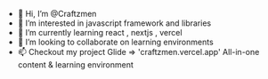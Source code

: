 - 👋 Hi, I’m @Craftzmen
- 👀 I’m interested in javascript framework and libraries
- 🌱 I’m currently learning react , nextjs , vercel
- 💞️ I’m looking to collaborate on learning environments
- 📫 Checkout my project Glide  => 'craftzmen.vercel.app' All-in-one content & learning environment

<!---
Craftzmen/Craftzmen is a ✨ special ✨ repository because its `README.md` (this file) appears on your GitHub profile.
You can click the Preview link to take a look at your changes.
--->
